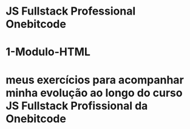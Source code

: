 # JS Fullstack Professional Onebitcode
# 1-Modulo-HTML
# meus exercícios para acompanhar minha evolução ao longo do curso JS Fullstack Profissional da Onebitcode
